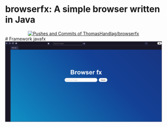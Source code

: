 # browserfx: A simple browser written in Java  
<!-- Copy-paste in your Readme.md file -->

<a href="https://next.ossinsight.io/widgets/official/analyze-repo-pushes-and-commits-per-month?repo_id=720947364" target="_blank" style="display: block" align="center">
  <picture>
    <source media="(prefers-color-scheme: dark)" srcset="https://next.ossinsight.io/widgets/official/analyze-repo-pushes-and-commits-per-month/thumbnail.png?repo_id=720947364&image_size=auto&color_scheme=dark" width="721" height="auto">
    <img alt="Pushes and Commits of ThomasHandlag/browserfx" src="https://next.ossinsight.io/widgets/official/analyze-repo-pushes-and-commits-per-month/thumbnail.png?repo_id=720947364&image_size=auto&color_scheme=light" width="721" height="auto">
  </picture>
</a>
<!-- Made with [OSS Insight](https://ossinsight.io/) -->
# Framework javafx
<img src="preview.png" alt="preview-img">
